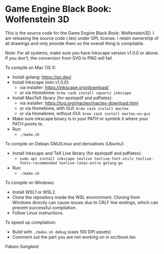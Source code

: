 # Game Engine Black Book: Wolfenstein 3D
  
This is the source code for the Game Engine Black Book: Wolfenstein3D.
I am releasing the source code (.tex) under GPL license. I
retain ownership of all drawings and only provide them so the
overall thing is compilable.

Note: For all systems, make sure you have Inkscape version v1.0.0 or above.
If you don't, the conversion from SVG to PNG will fail.

To compile on Mac OS X:
 - Install golang: https://go.dev/
 - Install Inkscape (min v1.0.0):
    - via installer: https://inkscape.org/download/
    - or via Homebrew: `brew cask install xquartz inkscape`
 - Install MacTeX library (for epstopdf and pdflatex):
    - via installer: https://tug.org/mactex/mactex-download.html
    - or via Homebrew, with GUI:    `brew cask install mactex`
    - or via Homebrew, without GUI: `brew cask install mactex-no-gui`
 - Make sure inkscape binary is in your PATH or symlink it where your PATH points to.      
 - Run:
    - `./make.sh`

To compile on Debian GNU/Linux and derivatives (Ubuntu):
 - Install Inkscape and TeX Live library (for epstopdf and pdflatex):
    - `sudo apt install inkscape texlive texlive-font-utils texlive-fonts-recommended texlive-latex-extra golang-go`
 - Run:
    - `./make.sh`

To compile on Windows:
 - Install WSL1 or WSL2. 
 - Clone the repository inside the WSL environment. Cloning from Windows directly can cause issues due to CRLF line endings, which can prevent successful compilation.
 - Follow Linux instructions. 

To speed up compilation:
 - Build with `./make.sh debug` (uses 100 DPI assets)
 - Comment out the part you are not working on in src/book.tex

_Fabien Sanglard_
